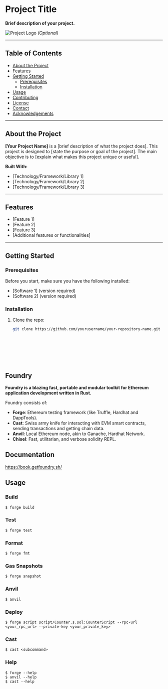 # Project Title

**Brief description of your project.**

![Project Logo](URL-to-your-logo.png) *(Optional)*

---

## Table of Contents

- [About the Project](#about-the-project)
- [Features](#features)
- [Getting Started](#getting-started)
  - [Prerequisites](#prerequisites)
  - [Installation](#installation)
- [Usage](#usage)
- [Contributing](#contributing)
- [License](#license)
- [Contact](#contact)
- [Acknowledgements](#acknowledgements)

---

## About the Project

**[Your Project Name]** is a [brief description of what the project does]. This project is designed to [state the purpose or goal of the project]. The main objective is to [explain what makes this project unique or useful].

**Built With:**
- [Technology/Framework/Library 1]
- [Technology/Framework/Library 2]
- [Technology/Framework/Library 3]

---

## Features

- [Feature 1]
- [Feature 2]
- [Feature 3]
- [Additional features or functionalities]

---

## Getting Started

### Prerequisites

Before you start, make sure you have the following installed:

- [Software 1] (version required)
- [Software 2] (version required)

### Installation

1. Clone the repo:
   ```bash
   git clone https://github.com/yourusername/your-repository-name.git









## Foundry

**Foundry is a blazing fast, portable and modular toolkit for Ethereum application development written in Rust.**

Foundry consists of:

-   **Forge**: Ethereum testing framework (like Truffle, Hardhat and DappTools).
-   **Cast**: Swiss army knife for interacting with EVM smart contracts, sending transactions and getting chain data.
-   **Anvil**: Local Ethereum node, akin to Ganache, Hardhat Network.
-   **Chisel**: Fast, utilitarian, and verbose solidity REPL.

## Documentation

https://book.getfoundry.sh/

## Usage

### Build

```shell
$ forge build
```

### Test

```shell
$ forge test
```

### Format

```shell
$ forge fmt
```

### Gas Snapshots

```shell
$ forge snapshot
```

### Anvil

```shell
$ anvil
```

### Deploy

```shell
$ forge script script/Counter.s.sol:CounterScript --rpc-url <your_rpc_url> --private-key <your_private_key>
```

### Cast

```shell
$ cast <subcommand>
```

### Help

```shell
$ forge --help
$ anvil --help
$ cast --help
```
